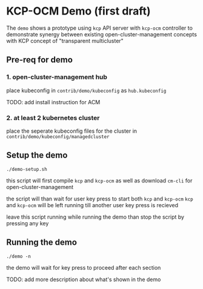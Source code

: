 # KCP-OCM Demo (first draft)

The `demo` shows a prototype using `kcp` API server with `kcp-ocm` controller to demonstrate synergy between existing open-cluster-management concepts with KCP concept of "transparent multicluster"

## Pre-req for demo
### 1. open-cluster-management hub
place kubeconfig in `contrib/demo/kubeconfig` as `hub.kubeconfig`

TODO: add install instruction for ACM

### 2. at least 2 kubernetes cluster
place the seperate kubeconfig files for the cluster in `contrib/demo/kubeconfig/managedcluster`

## Setup the demo
```
./demo-setup.sh
```

this script will first compile `kcp` and `kcp-ocm` as well as download `cm-cli` for open-cluster-management

the script will than wait for user key press to start both `kcp` and `kcp-ocm`
`kcp` and `kcp-ocm` will be left running till another user key press is recieved 

leave this script running while running the demo than stop the script by pressing any key

## Running the demo
```
./demo -n
```
the demo will wait for key press to proceed after each section 

TODO: add more description about what's shown in the demo
